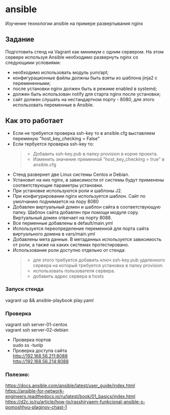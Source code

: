 # ansible
Изучение технологии ansible на примере развертывания nginx

## Задание
Подготовить стенд на Vagrant как минимум с одним сервером. На этом сервере используя Ansible необходимо развернуть nginx со следующими условиями:

   - необходимо использовать модуль yum/apt;
   - конфигурационные файлы должны быть взяты из шаблона jinja2 с перемененными;
   - после установки nginx должен быть в режиме enabled в systemd;
   - должен быть использован notify для старта nginx после установки;
   - сайт должен слушать на нестандартном порту - 8080, для этого использовать переменные в Ansible.
   
   ## Как это работает
   - Если не требуется проверка ssh-key то в ansible.cfg выставляем переменую "host_key_checking  = False"
   - Если тербуется проверка ssh-key то:
     > - Добавить ssh-key.pub в папку provision в корне проекта.
     > - Изменить значение пременной "host_key_checking  = true" в ansible.cfg
   - Стенд развернет две Linux системы Centos и Debian.
   - Установит на них nginx, в зависимости от системы будут применены соответствующие параметры установки.
   - При установке используются роли и шаблоны J2.
   - При конфигурировании nginx используется шаблон. Сайт по умолчанию поднимается на пору 8080
   - Добавлен виртуальный домен и шаблон сайта в соответствующую папку. Шаблон сайта добавлен при помощи модуля copy. \
      Виртуальный домен отвечает на порту 8088.
   - Все перменные добавлены в default/main.yml
   - Используется переопределение переменной для порта сайта виртуального домена в vars/main.yml
   - Добавлены мета данные. В метаданных используется зависимость от роли, а также на каких системах протестировано.
   - Использование роли доступно отдельно от стенда:
      > - для этого требуется добавить ключ ssh-key.pub удаленного сервера на который требуется установка в папку provision.
      > - использовать пользователя сервера.
      > - добавить адрес сервера в hosts
   
   ### Запуск стенда
   
   vagrant up && ansible-playbook play.yaml
   
   ### Проверка
   vagrant ssh server-01-centos \
   vagrant ssh server-02-debian
   - Проверка портов \
   sudo ss -tunlp
   - Проверка доступа сайта \
   http://192.168.56.211:8088 \
   http://192.168.56.214:8088
### Полезно:
https://docs.ansible.com/ansible/latest/user_guide/index.html \
https://ansible-for-network-engineers.readthedocs.io/ru/latest/book/01_basics/index.html \
https://d2c.io/ru/article/how-to/rasshiryaem-funkcional-ansible-s-pomoshhyu-plaginov-chast-1
